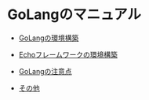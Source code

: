 # GoLangのマニュアル

- [GoLangの環境構築](./md/go.md)

- [Echoフレームワークの環境構築](./md/go_echo.md)

- [GoLangの注意点](./md/go_caution.md)

- [その他](./md/go_other.md)
